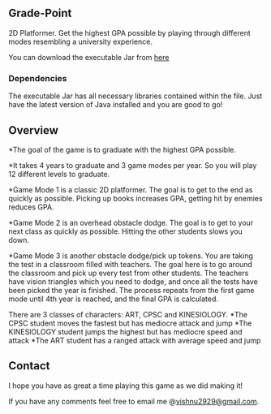 ## Grade-Point
2D Platformer. Get the highest GPA possible by playing through different modes resembling a university experience.

You can download the executable Jar from [here](http://www.vishnuraj.ca/GradePoint.jar)

### Dependencies
The executable Jar has all necessary libraries contained within the file. Just have the latest version of Java installed and you are good to go!

Overview
---
*The goal of the game is to graduate with the highest GPA possible.

*It takes 4 years to graduate and 3 game modes per year. So you will play 12 different levels to graduate.

*Game Mode 1 is a classic 2D platformer. The goal is to get to the end as quickly as possible.
Picking up books increases GPA, getting hit by enemies reduces GPA.

*Game Mode 2 is an overhead obstacle dodge. The goal is to get to your next class as quickly as possible.
Hitting the other students slows you down.

*Game Mode 3 is another obstacle dodge/pick up tokens. You are taking the test in a classroom filled with teachers.
The goal here is to go around the classroom and pick up every test from other students. The teachers have vision triangles which 
you need to dodge, and once all the tests have been picked the year is finished. The process repeats from the first game mode until
4th year is reached, and the final GPA is calculated.

There are 3 classes of characters: ART, CPSC and KINESIOLOGY. 
*The CPSC student moves the fastest but has mediocre attack and jump
*The KINESIOLOGY student jumps the highest but has mediocre speed and attack
*The ART student has a ranged attack with average speed and jump

Contact
---
I hope you have as great a time playing this game as we did making it!

If you have any comments feel free to email me @vishnu2929@gmail.com.
